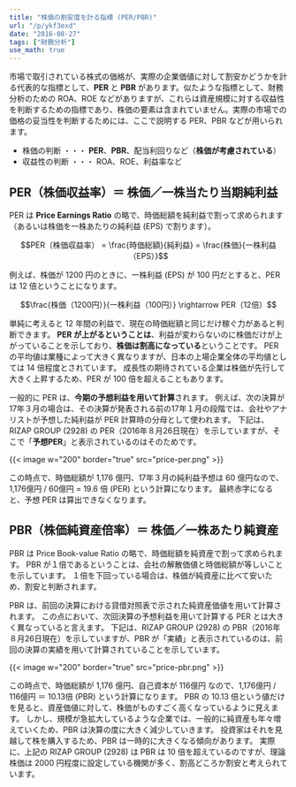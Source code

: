 ```yaml
---
title: "株価の割安度を計る指標 (PER/PBR)"
url: "/p/ykf3exd"
date: "2016-08-27"
tags: ["財務分析"]
use_math: true
---
```


市場で取引されている株式の価格が、実際の企業価値に対して割安かどうかを計る代表的な指標として、**PER** と **PBR** があります。似たような指標として、財務分析のための ROA、ROE などがありますが、これらは資産規模に対する収益性を判断するための指標であり、株価の要素は含まれていません。実際の市場での価格の妥当性を判断するためには、ここで説明する PER、PBR などが用いられます。

* 株価の判断 ・・・ **PER**、**PBR**、配当利回りなど（**株価が考慮されている**）
* 収益性の判断 ・・・ ROA、ROE、利益率など


PER（株価収益率）＝ 株価／一株当たり当期純利益
----

PER は **Price Earnings Ratio** の略で、時価総額を純利益で割って求められます（あるいは株価を一株あたりの純利益 (EPS) で割ります）。

$$PER（株価収益率） = \frac{時価総額}{純利益} = \frac{株価}{一株利益（EPS）}$$

例えば、株価が 1200 円のときに、一株利益 (EPS) が 100 円だとすると、PER は 12 倍ということになります。

$$\frac{株価（1200円）}{一株利益（100円）} \rightarrow PER（12倍）$$

単純に考えると 12 年間の利益で、現在の時価総額と同じだけ稼ぐ力があると判断できます。
**PER が上がるということは**、利益が変わらないのに株価だけが上がっていることを示しており、**株価は割高になっている**ということです。
PER の平均値は業種によって大きく異なりますが、日本の上場企業全体の平均値としては 14 倍程度とされています。
成長性の期待されている企業は株価が先行して大きく上昇するため、PER が 100 倍を超えることもあります。

一般的に PER は、**今期の予想利益を用いて計算**されます。
例えば、次の決算が17年３月の場合は、その決算が発表される前の17年１月の段階では、会社やアナリストが予想した純利益が PER 計算時の分母として使われます。
下記は、RIZAP GROUP (2928) の PER（2016年８月26日現在）を示していますが、そこで「**予想PER**」と表示されているのはそのためです。

{{< image w="200" border="true" src="price-per.png" >}}

この時点で、時価総額が 1,176 億円、17年３月の純利益予想は 60 億円なので、1,176億円 / 60億円 = 19.6 倍 (PER) という計算になります。
最終赤字になると、予想 PER は算出できなくなります。


PBR（株価純資産倍率）＝ 株価／一株あたり純資産
----

PBR は Price Book-value Ratio の略で、時価総額を純資産で割って求められます。
PBR が１倍であるということは、会社の解散価値と時価総額が等しいことを示しています。
１倍を下回っている場合は、株価が純資産に比べて安いため、割安と判断されます。

PBR は、前回の決算における貸借対照表で示された純資産価値を用いて計算されます。
この点において、次回決算の予想利益を用いて計算する PER とは大きく異なっていると言えます。
下記は、RIZAP GROUP (2928) の PBR（2016年８月26日現在）を示していますが、PBR が「実績」と表示されているのは、前回の決算の実績を用いて計算されていることを示しています。

{{< image w="200" border="true" src="price-pbr.png" >}}

この時点で、時価総額が 1,176 億円、自己資本が 116億円 なので、1,176億円 / 116億円 ＝ 10.13倍 (PBR) という計算になります。
PBR の 10.13 倍という値だけを見ると、資産価値に対して、株価がものすごく高くなっているように見えます。
しかし、規模が急拡大しているような企業では、一般的に純資産も年々増えていくため、PBR は決算の度に大きく減少していきます。
投資家はそれを見越して株を購入するため、PBR は一時的に大きくなる傾向があります。
実際に、上記の RIZAP GROUP (2928) は PBR は 10 倍を超えているのですが、理論株価は 2000 円程度に設定している機関が多く、割高どころか割安と考えられています。

